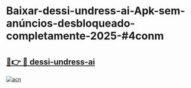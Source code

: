 # Baixar-dessi-undress-ai-Apk-sem-anúncios-desbloqueado-completamente-2025-#4conm

# <h2><a href="https://ainizakaria.my?title=dessi-undress-ai&ref=24M">🔗👉 🔴 dessi-undress-ai</a></h2>

[![acn](https://github.com/user-attachments/assets/0f9c940e-d8b0-45ae-aac7-cd30a18b3e1c)](https://ainizakaria.my?title=dessi-undress-ai&ref=24M)

